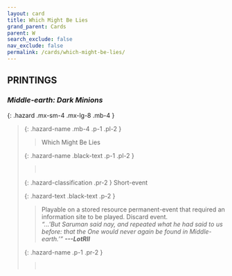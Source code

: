 ```yaml
---
layout: card
title: Which Might Be Lies
grand_parent: Cards
parent: W
search_exclude: false
nav_exclude: false
permalink: /cards/which-might-be-lies/
---
```


## PRINTINGS


### _Middle-earth: Dark Minions_

{: .hazard .mx-sm-4 .mx-lg-8 .mb-4 }
> {: .hazard-name .mb-4 .p-1 .pl-2 }
> > <div class="hazard-mp"></div>
> > <div class="card-name">Which Might Be Lies</div>
>
> {: .hazard-name .black-text .p-1 .pl-2 }
> > &nbsp;
>
> {: .hazard-classification .pr-2 }
> Short-event
>
> {: .hazard-text .black-text .p-2 }
> > Playable on a stored resource permanent-event that required an information site to be played. Discard event.   <br>_“...'But Saruman said nay, and repeated what he had said to us before: that the One would never again be found in Middle-earth.’”_ ***---&#65279;LotRII*** 
>
> {: .hazard-name .p-1 .pr-2 }
> > <div class="card-shield"></div>
> > <div class="card-corruption">&nbsp;</div>

